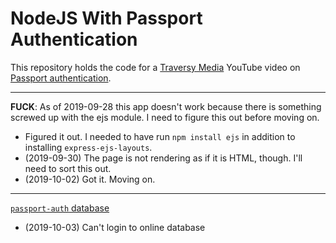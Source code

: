 # NodeJS With Passport Authentication

This repository holds the code for a [Traversy Media](https://www.youtube.com/channel/UC29ju8bIPH5as8OGnQzwJyA) YouTube video on [Passport authentication](https://youtu.be/6FOq4cUdH8k).

---

**FUCK**: As of 2019-09-28 this app doesn't work because there is something screwed up with the ejs module. I need to figure this out before moving on.
* Figured it out. I needed to have run `npm install ejs` in addition to installing `express-ejs-layouts`.
* (2019-09-30) The page is not rendering as if it is HTML, though. I'll need to sort this out.
* (2019-10-02) Got it. Moving on.


---

[`passport-auth` database](https://cloud.mongodb.com/v2/5d8f614dc56c9839eee37609#clusters)
* (2019-10-03) Can't login to online database
